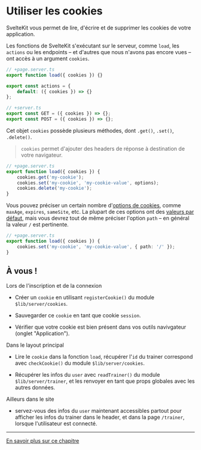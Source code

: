 # Utiliser les cookies

SvelteKit vous permet de lire, d'écrire et de supprimer les cookies de votre application.

Les fonctions de SvelteKit s'exécutant sur le serveur, comme `load`, les `actions` ou les endpoints – et d'autres que nous n'avons pas encore vues – ont accès à un argument `cookies`.

```ts
// +page.server.ts
export function load({ cookies }) {}

export const actions = {
	default: ({ cookies }) => {}
};
```

```ts
// +server.ts
export const GET = ({ cookies }) => {};
export const POST = ({ cookies }) => {};
```

Cet objet `cookies` possède plusieurs méthodes, dont `.get()`, `.set()`, `.delete()`.

> `cookies` permet d'ajouter des headers de réponse à destination de votre navigateur.

```ts
// +page.server.ts
export function load({ cookies }) {
	cookies.get('my-cookie');
	cookies.set('my-cookie', 'my-cookie-value', options);
	cookies.delete('my-cookie');
}
```

Vous pouvez préciser un certain nombre d'[options de cookies](https://github.com/jshttp/cookie#cookieserializename-value-options), comme `maxAge`, `expires`, `sameSite`, etc. La plupart de ces options ont des [valeurs par défaut](https://kit.svelte.dev/docs/types#public-types-cookies), mais vous devrez tout de même préciser l'option `path` – en général la valeur `/` est pertinente.

```ts
// +page.server.ts
export function load({ cookies }) {
	cookies.set('my-cookie', 'my-cookie-value', { path: '/' });
}
```

## À vous !

<section class='task'>

Lors de l'inscription et de la connexion

- Créer un `cookie` en utilisant `registerCookie()` du module `$lib/server/cookies`.

- Sauvegarder ce `cookie` en tant que cookie `session`.

- Vérifier que votre cookie est bien présent dans vos outils navivgateur (onglet "Application").

Dans le layout principal

- Lire le `cookie` dans la fonction `load`, récupérer l'`id` du trainer correspond avec `checkCookie()` du module `$lib/server/cookies`.

- Récupérer les infos du `user` avec `readTrainer()` du module `$lib/server/trainer`, et les renvoyer en tant que props globales avec les autres données.

Ailleurs dans le site

- servez-vous des infos du `user` maintenant accessibles partout pour afficher les infos du trainer dans le header, et dans la page `/trainer`, lorsque l'utilisateur est connecté.

</section>

---

[En savoir plus sur ce chapitre](https://kit.svelte.dev/docs/load#cookies)
